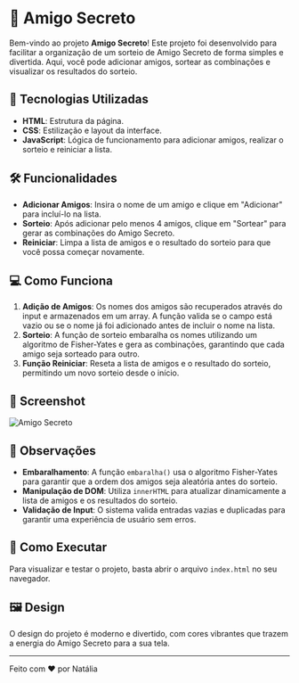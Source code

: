 # 🎉 Amigo Secreto

Bem-vindo ao projeto **Amigo Secreto**! Este projeto foi desenvolvido para facilitar a organização de um sorteio de Amigo Secreto de forma simples e divertida. Aqui, você pode adicionar amigos, sortear as combinações e visualizar os resultados do sorteio.

## 🎨 Tecnologias Utilizadas

- **HTML**: Estrutura da página.
- **CSS**: Estilização e layout da interface.
- **JavaScript**: Lógica de funcionamento para adicionar amigos, realizar o sorteio e reiniciar a lista.

## 🛠️ Funcionalidades

- **Adicionar Amigos**: Insira o nome de um amigo e clique em "Adicionar" para incluí-lo na lista.
- **Sorteio**: Após adicionar pelo menos 4 amigos, clique em "Sortear" para gerar as combinações do Amigo Secreto.
- **Reiniciar**: Limpa a lista de amigos e o resultado do sorteio para que você possa começar novamente.

## 💻 Como Funciona

1. **Adição de Amigos**: Os nomes dos amigos são recuperados através do input e armazenados em um array. A função valida se o campo está vazio ou se o nome já foi adicionado antes de incluir o nome na lista.
2. **Sorteio**: A função de sorteio embaralha os nomes utilizando um algoritmo de Fisher-Yates e gera as combinações, garantindo que cada amigo seja sorteado para outro.
3. **Função Reiniciar**: Reseta a lista de amigos e o resultado do sorteio, permitindo um novo sorteio desde o início.

## 📸 Screenshot

![Amigo Secreto]()


## 📝 Observações

- **Embaralhamento**: A função `embaralha()` usa o algoritmo Fisher-Yates para garantir que a ordem dos amigos seja aleatória antes do sorteio.
- **Manipulação de DOM**: Utiliza `innerHTML` para atualizar dinamicamente a lista de amigos e os resultados do sorteio.
- **Validação de Input**: O sistema valida entradas vazias e duplicadas para garantir uma experiência de usuário sem erros.

## 🚀 Como Executar

Para visualizar e testar o projeto, basta abrir o arquivo `index.html` no seu navegador.

## 🖼️ Design

O design do projeto é moderno e divertido, com cores vibrantes que trazem a energia do Amigo Secreto para a sua tela.

---

Feito com ❤️ por Natália
